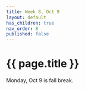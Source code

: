 ```yaml
---
title: Week 8, Oct 9
layout: default
has_children: true
nav_order: 8
published: false
---
```


# {{ page.title }}

Monday, Oct 9 is fall break.

